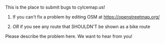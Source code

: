 
This is the place to submit bugs to cylcemap.us!

1.  If you can't fix a problem by editing OSM at https://openstreetmap.org/

2.  *OR* if you see any route that SHOULDN'T be shown as a bike route

Please describe the problem here.  We want to hear from you!

